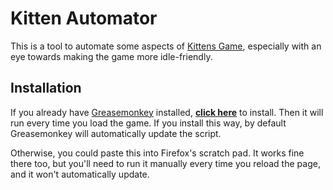 Kitten Automator
================

This is a tool to automate some aspects of [Kittens Game][kittens], especially
with an eye towards making the game more idle-friendly.

[kittens]: http://bloodrizer.ru/games/kittens/

Installation
------------

If you already have [Greasemonkey][] installed, [**click here**][install] to
install. Then it will run every time you load the game. If you install this
way, by default Greasemonkey will automatically update the script.

Otherwise, you could paste this into Firefox's scratch pad. It works fine there
too, but you'll need to run it manually every time you reload the page, and it
won't automatically update.


[Greasemonkey]: https://greasespot.net
[install]: https://raw.githubusercontent.com/mythmon/kittenautomator/master/kittenautomator.user.js
